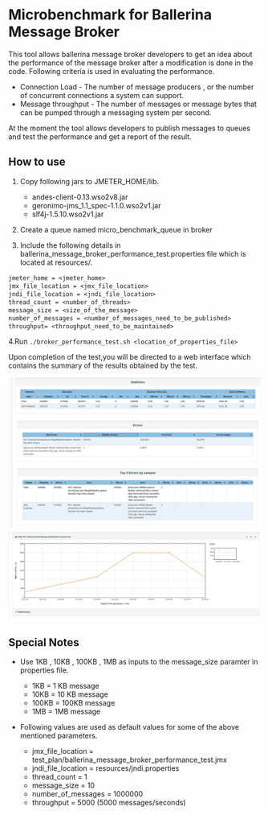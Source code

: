 # Microbenchmark for Ballerina Message Broker

This tool allows ballerina message broker developers to get an idea about the performance of the message broker after a modification is done in the code. Following criteria is used in evaluating the performance.

- Connection Load  - The number of message producers , or the number of concurrent connections a system can support.
- Message throughput - The number of messages or message bytes that can be pumped through a messaging system per second.

At the moment the tool allows developers to publish messages to queues and test the performance and get a report of the result.

## How to use 

1. Copy following jars to JMETER_HOME/lib.

    - andes-client-0.13.wso2v8.jar
    - geronimo-jms_1.1_spec-1.1.0.wso2v1.jar
    - slf4j-1.5.10.wso2v1.jar

2. Create a queue named micro_benchmark_queue in broker

3. Include the following details in ballerina_message_broker_performance_test.properties file which is located at resources/.
```properties
jmeter_home = <jmeter_home>
jmx_file_location = <jmx_file_location>
jndi_file_location = <jndi_file_location>
thread_count = <number_of_threads>
message_size = <size_of_the_message>
number_of_messages = <number_of_messages_need_to_be_published>
throughput= <throughput_need_to_be_maintained>
```
4.Run ```./broker_performance_test.sh <location_of_properties_file>```

Upon completion of the test,you will be directed to a web interface which contains the summary of the results obtained by the test.

![statistics.png](scripts/images/Statistics.png)
![throughput.png](scripts/images/Throughput.png)

## Special Notes

- Use 1KB , 10KB , 100KB , 1MB as inputs to the message_size paramter in properties file.
    - 1KB = 1 KB message
    - 10KB = 10 KB message
    - 100KB = 100KB message
    - 1MB = 1MB message 
  
- Following values are used as default values for some of the above mentioned parameters.
    - jmx_file_location = test_plan/ballerina_message_broker_performance_test.jmx
    - jndi_file_location = resources/jndi.properties
    - thread_count = 1
    - message_size = 10
    - number_of_messages = 1000000
    - throughput = 5000 (5000 messages/seconds)
    



